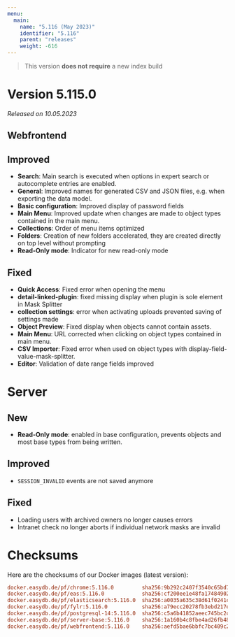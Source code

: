 ```yaml
---
menu:
  main:
    name: "5.116 (May 2023)"
    identifier: "5.116"
    parent: "releases"
    weight: -616
---
```



> This version **does not require** a new index build


# Version 5.115.0

*Released on 10.05.2023*


## Webfrontend

## Improved

* **Search**: Main search is executed when options in expert search or autocomplete entries are enabled.
* **General**: Improved names for generated CSV and JSON files, e.g. when exporting the data model.
* **Basic configuration**: Improved display of password fields
* **Main Menu**: Improved update when changes are made to object types contained in the main menu.
* **Collections**: Order of menu items optimized
* **Folders**: Creation of new folders accelerated, they are created directly on top level without prompting
* **Read-Only mode**: Indicator for new read-only mode

## Fixed

* **Quick Access**: Fixed error when opening the menu
* **detail-linked-plugin**: fixed missing display when plugin is sole element in Mask Splitter
* **collection settings**: error when activating uploads prevented saving of settings made
* **Object Preview**: Fixed display when objects cannot contain assets.
* **Main Menu**: URL corrected when clicking on object types contained in main menu.
* **CSV Importer**: Fixed error when used on object types with display-field-value-mask-splitter.
* **Editor**: Validation of date range fields improved

# Server

## New

* **Read-Only mode**: enabled in base configuration, prevents objects and most base types from being written.

## Improved

* `SESSION_INVALID` events are not saved anymore

## Fixed

* Loading users with archived owners no longer causes errors
* Intranet check no longer aborts if individual network masks are invalid


# Checksums

Here are the checksums of our Docker images (latest version):

```ini
docker.easydb.de/pf/chrome:5.116.0         sha256:9b292c2407f3540c65bd7cf2662a4f3041050f5ba0cc185ce06b8b8ed0fe6505
docker.easydb.de/pf/eas:5.116.0            sha256:cf200ee1e48fa1748490287f74f42df76872f9ecaced3e4ee2902dcf6b3fe6c2
docker.easydb.de/pf/elasticsearch:5.116.0  sha256:a0035a635c38d61f0241cd9de6bbe2d4cbf0f4d072acf19041a77b8b1e67874a
docker.easydb.de/pf/fylr:5.116.0           sha256:a79ecc20278fb3ebd217e9231c409e9be4592b456c342eb21059f55521516336
docker.easydb.de/pf/postgresql-14:5.116.0  sha256:c5a6b41852aeec745bc2c945f282bd092988390a44d277e53e16c6a6d4bc2668
docker.easydb.de/pf/server-base:5.116.0    sha256:1a160b4c8fbe4ad26fb48a328d9589e9f4bbd139629946dc1463eb78a678dbd5
docker.easydb.de/pf/webfrontend:5.116.0    sha256:aefd5bae6bbfc7bc409c2682cefa9eeead354eeeb9133b81ed78907711d7cf69
```
